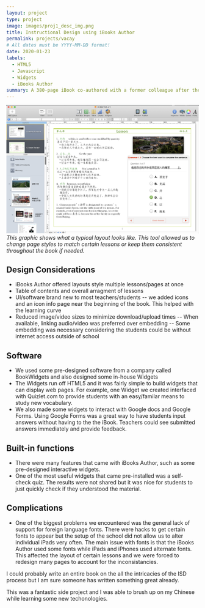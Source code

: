 ```yaml
---
layout: project
type: project
image: images/proj1_desc_img.png
title: Instructional Design using iBooks Author
permalink: projects/vacay
# All dates must be YYYY-MM-DD format!
date: 2020-01-23
labels:
  - HTML5
  - Javascript
  - Widgets
  - iBooks Author
summary: A 380-page iBook co-authored with a former colleague after the language school transitioned from PCs to Apple. The school issued MacBook Pros to the teachers and iPads to students. We worked on this project for about two months, roughly 4-6 hours daily until completion, and the book was subsequently used for teaching in a flipped classroom environment.   
---
```


<img class="ui rounded image" src="../images/proj1_interactive_img.png">*This graphic shows what a typical layout looks like. This tool allowed us to change page styles to match certain lessons or keep them consistent throughout the book if needed.*

## Design Considerations
- iBooks Author offered layouts style multiple lessons/pages at once
- Table of contents and overall arragment of lessons
- UI/software brand new to most teachers/students
  -- we added icons and an icon info page near the beginning of the book. This helped with the learning curve
- Reduced image/video sizes to minimize download/upload times
  -- When available, linking audio/video was preferred over embedding
  -- Some embedding was necessary considering the students could be without internet access outside of school

## Software
- We used some pre-designed software from a company called BookWidgets and also designed some in-house Widgets
- The Widgets run off HTML5 and it was fairly simple to build widgets that can display web pages. For example, one Widget we created interfaced with Quizlet.com to provide students with an easy/familar means to study new vocabulary.
- We also made some widgets to interact with Google docs and Google Forms. Using Google Forms was a great way to have students input answers without having to the the iBook. Teachers could see submitted answers immediately and provide feedback.

## Built-in functions
- There were many features that came with iBooks Author, such as some pre-designed interactive widgets. 
- One of the most useful widgets that came pre-installed was a self-check quiz. The results were not shared but it was nice for students to just quickly check if they understood the material. 

## Complications
- One of the biggest problems we encountered was the general lack of support for foreign language fonts. There were hacks to get certain fonts to appear but the setup of the school did not allow us to alter individual iPads very often. The main issue with fonts is that the iBooks Author used some fonts while iPads and iPhones used alternate fonts. This affected the layout of certain lessons and we were forced to redesign many pages to account for the inconsistancies.

I could probably write an entire book on the all the intricacies of the ISD process but I am sure someone has written something great already. 

This was a fantastic side project and I was able to brush up on my Chinese while learning some new techonologies.




